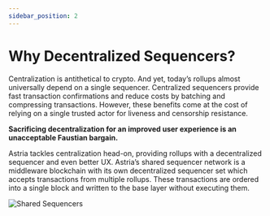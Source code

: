 ```yaml
---
sidebar_position: 2
---
```


# Why Decentralized Sequencers?

<!--@include: ./../components/_deployment-instructions-redirect.md-->

<DeploymentsRedirect />

Centralization is antithetical to crypto. And yet, today’s rollups almost
universally depend on a single sequencer. Centralized sequencers provide fast
transaction confirmations and reduce costs by batching and compressing
transactions. However, these benefits come at the cost of relying on a single
trusted actor for liveness and censorship resistance.

**Sacrificing decentralization for an improved user experience is an
unacceptable Faustian bargain.**

Astria tackles centralization head-on, providing rollups with a decentralized
sequencer and even better UX. Astria’s shared sequencer network is a middleware
blockchain with its own decentralized sequencer set which accepts transactions
from multiple rollups. These transactions are ordered into a single block and
written to the base layer without executing them.

![Shared Sequencers](assets/shared_sequencer.png)
